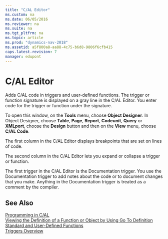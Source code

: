 ```yaml
---
title: "C/AL Editor"
ms.custom: na
ms.date: 06/05/2016
ms.reviewer: na
ms.suite: na
ms.tgt_pltfrm: na
ms.topic: article
ms.prod: "dynamics-nav-2018"
ms.assetid: a5f800a8-aa88-4c75-b6d8-9806f6cfb415
caps.latest.revision: 7
manager: edupont
---
```

# C/AL Editor
Adds C/AL code in triggers and user-defined functions. The trigger or function signature is displayed on a gray line in the C/AL Editor. You enter code for the trigger or function under the signature.  

 To open this window, on the **Tools** menu, choose **Object Designer**. In Object Designer, choose **Table**, **Page**, **Report**, **Codeunit**, **Query** or **XMLport**, choose the **Design** button and then on the **View** menu, choose **C/AL Code**.  

 The first column in the C/AL Editor displays breakpoints that are set on lines of code.  

 The second column in the C/AL Editor lets you expand or collapse a trigger or function.  

 The first trigger in the C/AL Editor is the Documentation trigger. You use the Documentation trigger to add notes about the code or to document changes that you make. Anything in the Documentation trigger is treated as a comment by the compiler.  

## See Also  
 [Programming in C/AL](../Programming-in-C-AL.md)   
 [Viewing the Definition of a Function or Object by Using Go To Definition](../Viewing-the-Definition-of-a-Function-or-Object-by-Using-Go-To-Definition.md)   
 [Standard and User-Defined Functions](../Standard-and-User-Defined-Functions.md)   
 [Triggers Overview](../Triggers-Overview.md)
